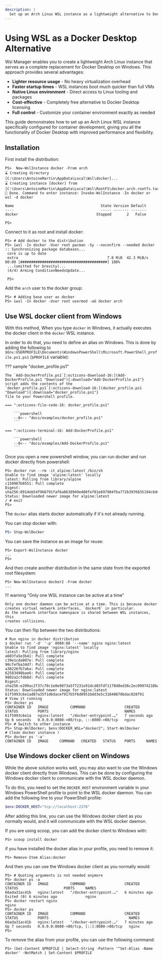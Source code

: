 ```yaml
---
description: |
  Set up an Arch Linux WSL instance as a lightweight alternative to Docker Desktop for container development on Windows.
---
```


# Using WSL as a Docker Desktop Alternative

Wsl Manager enables you to create a lightweight Arch Linux instance that serves
as a complete replacement for Docker Desktop on Windows. This approach provides
several advantages:

- **Lighter resource usage** - No heavy virtualization overhead
- **Faster startup times** - WSL instances boot much quicker than full VMs
- **Native Linux environment** - Direct access to Linux tooling and packages
- **Cost-effective** - Completely free alternative to Docker Desktop licensing
- **Full control** - Customize your container environment exactly as needed

This guide demonstrates how to set up an Arch Linux WSL instance specifically
configured for container development, giving you all the functionality of Docker
Desktop with improved performance and flexibility.

## Installation

First install the distribution:

```ps1con
PS>  New-WslInstance docker -From arch
⌛ Creating directory [C:\Users\AntoineMartin\AppData\Local\Wsl\docker]...
⌛ Creating instance [docker] from [C:\Users\AntoineMartin\AppData\Local\Wsl\RootFS\docker.arch.rootfs.tar.gz]...
🎉 Done. Command to enter instance: Invoke-WslInstance -In docker or wsl -d docker

Name                                        State Version Default
----                                        ----- ------- -------
docker                                    Stopped       2   False

PS>
```

Connect to it as root and install docker:

```ps1con
PS> # Add docker to the distribution
PS> iwsl -In docker -User root pacman -Sy --noconfirm --needed docker
:: Synchronizing package databases...
 core is up to date
 extra                                         7.8 MiB  42.3 MiB/s 00:00 [########################################] 100%
 ...(omitted for brevity)...
 (4/4) Arming ConditionNeedsUpdate...

 PS>
```

Add the `arch` user to the docker group:

```ps1con
PS> # Adding base user as docker
PS> iwsl -In docker -User root usermod -aG docker arch
```

## Use WSL docker client from Windows

With this method, When you type `docker` in Windows, it actually executes the
docker client in the `docker` WSL instance.

In order to do that, you need to define an alias on Windows. This is done by
adding the following to
`$Env:USERPROFILE\Documents\WindowsPowerShell\Microsoft.PowerShell_profile.ps1.ps1`
(`$PROFILE` variable):

??? sample "docker_profile.ps1"

    The `Add-DockerProfile.ps1`[:octicons-download-16:](Add-DockerProfile.ps1 "Download"){:download="Add-DockerProfile.ps1"}
    script adds the contents of the
    `docker_profile.ps1`[:octicons-download-16:](docker_profile.ps1 "Download"){:download="docker_profile.ps1"}
    file to your Powershell profile.

    === ":octicons-file-code-16: docker_profile.ps1"

        ```powershell
        --8<-- "docs/examples/docker_profile.ps1"
        ```

    === ":octicons-terminal-16: Add-DockerProfile.ps1"

        ```powershell
        --8<-- "docs/examples/Add-DockerProfile.ps1"
        ```

Once you open a new powershell window, you can run docker and run docker
directly from powershell:

```ps1con
PS> docker run --rm -it alpine:latest /bin/sh
Unable to find image 'alpine:latest' locally
latest: Pulling from library/alpine
c158987b0551: Pull complete
Digest: sha256:8914eb54f968791faf6a8638949e480fef81e697984fba772b3976835194c6d4
Status: Downloaded newer image for alpine:latest
/ # exit
PS>
```

The `docker` alias starts docker automatically if it's not already running.

You can stop docker with:

```powershell
PS> Stop-WslDocker
```

You can save the instance as an image for reuse:

```ps1con
PS> Export-WslInstance docker
...
PS>
```

And then create another distribution in the same state from the exported root
filesystem:

```ps1con
PS> New-WslInstance docker2 -From docker
...
```

!!! warning "Only one WSL instance can be active at a time"

    Only one docker daemon can be active at a time. This is because docker
    creates virtual network interfaces, `docker0` in particular.
    As the network interface namespace is shared between WSL instances, this
    creates collisions.

You can then flip between the two distributions:

```ps1con
# Run nginx in docker distribution
❯ docker run '-d' '-p' 8080:80 '--name' nginx nginx:latest
Unable to find image 'nginx:latest' locally
latest: Pulling from library/nginx
a603fa5e3b41: Pull complete
c39e1cda007e: Pull complete
90cfefba34d7: Pull complete
a38226fb7aba: Pull complete
62583498bae6: Pull complete
9802a2cfdb8d: Pull complete
Digest: sha256:e209ac2f37c70c1e0e9873a5f7231e91dcd83fdf1178d8ed36c2ec09974210ba
Status: Downloaded newer image for nginx:latest
61f5993c6e1ad87a35f1d6dacef917b5f6d0951bdd3e5c31840870bdac028f91
# View it running
PS> docker ps
CONTAINER ID   IMAGE          COMMAND                  CREATED         STATUS         PORTS                                   NAMES
61f5993c6e1a   nginx:latest   "/docker-entrypoint.…"   7 seconds ago   Up 6 seconds   0.0.0.0:8080->80/tcp, :::8080->80/tcp   nginx
PS> # Switch to other instance
PS> Stop-WslDocker; $env:DOCKER_WSL="docker2"; Start-WslDocker
# Clean docker instance !
PS> docker ps '-a'
CONTAINER ID   IMAGE     COMMAND   CREATED   STATUS    PORTS     NAMES
```

## Use Windows docker client on Windows

While the above solution works well, you may also want to use the Windows docker
client directly from Windows. This can be done by configuring the Windows docker
client to communicate with the WSL docker daemon.

To do this, you need to set the `DOCKER_HOST` environment variable in your
Windows PowerShell profile to point to the WSL docker daemon. You can add the
following line to your PowerShell profile:

```powershell
$env:DOCKER_HOST="tcp://localhost:2376"
```

After adding this line, you can use the Windows docker client as you normally
would, and it will communicate with the WSL docker daemon.

If you are using scoop, you can add the docker client to Windows with:

```ps1con
PS> scoop install docker
```

if you have installed the docker alias in your profile, you need to remove it:

```ps1con
PS> Remove-Item Alias:docker
```

And then you can use the Windows docker client as you normally would:

```ps1con
PS> # Quoting arguments is not needed anymore
PS> docker ps -a
CONTAINER ID   IMAGE          COMMAND                  CREATED         STATUS                     PORTS     NAMES
66ada31ac41b   nginx:latest   "/docker-entrypoint.…"   6 minutes ago   Exited (0) 6 minutes ago             nginx
PS> docker restart nginx
nginx
PS> docker ps
CONTAINER ID   IMAGE          COMMAND                  CREATED         STATUS         PORTS                                     NAMES
66ada31ac41b   nginx:latest   "/docker-entrypoint.…"   7 minutes ago   Up 7 seconds   0.0.0.0:8080->80/tcp, [::]:8080->80/tcp   nginx
PS>
```

To remove the alias from your profile, you can use the following command:

```ps1con
PS> (Get-Content $PROFILE | Select-String -Pattern '^Set-Alias -Name docker' -NotMatch | Set-Content $PROFILE
```
